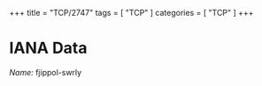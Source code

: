 +++
title = "TCP/2747"
tags = [ "TCP" ]
categories = [ "TCP" ]
+++

# IANA Data

_Name:_ fjippol-swrly

